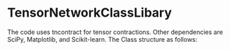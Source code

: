 # TensorNetworkClassLibary
The code uses tncontract for tensor contractions. Other dependencies are SciPy, Matplotlib, and Scikit-learn.
The Class structure as follows:
